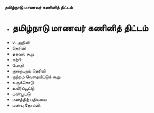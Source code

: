 **தமிழ்நாடு மாணவர் கணினித் திட்டம்**
- # தமிழ்நாடு மாணவர் கணினித் திட்டம்
- v. அறிவி
- தெரிவி
- தகவல் கூறு
- கற்பி
- போதி
- குறைபுறம் தெரிவி
- குற்றம் வௌதயிட்டுக் கூறு
- உருக்கொடு
- உயிர்ப்பூட்டு
- பண்பூட்டு
- மனத்திற் பதியவை
- பண்பு தோய்வி.

